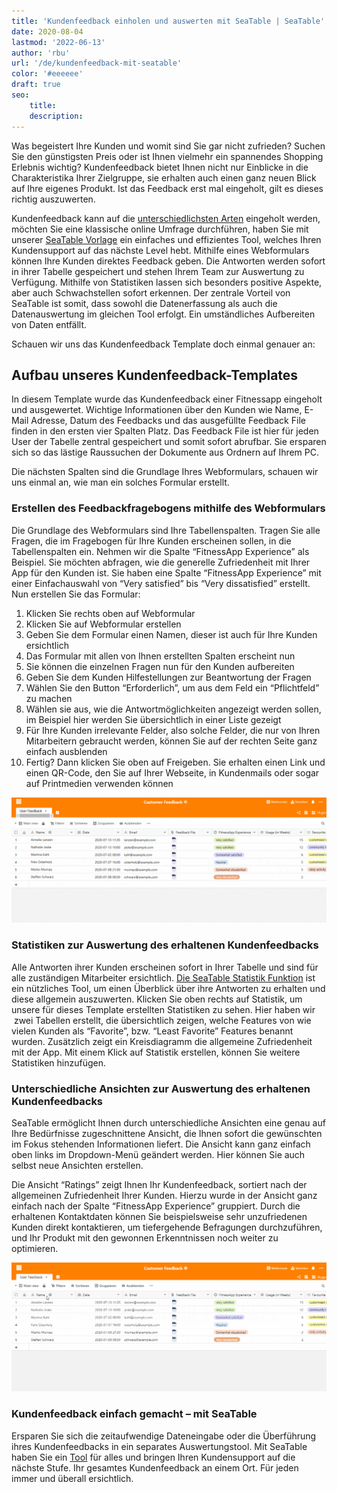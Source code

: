 ```yaml
---
title: 'Kundenfeedback einholen und auswerten mit SeaTable | SeaTable'
date: 2020-08-04
lastmod: '2022-06-13'
author: 'rbu'
url: '/de/kundenfeedback-mit-seatable'
color: '#eeeeee'
draft: true
seo:
    title:
    description:
---
```


Was begeistert Ihre Kunden und womit sind Sie gar nicht zufrieden? Suchen Sie den günstigsten Preis oder ist Ihnen vielmehr ein spannendes Shopping Erlebnis wichtig? Kundenfeedback bietet Ihnen nicht nur Einblicke in die Charakteristika Ihrer Zielgruppe, sie erhalten auch einen ganz neuen Blick auf Ihre eigenes Produkt. Ist das Feedback erst mal eingeholt, gilt es dieses richtig auszuwerten.

Kundenfeedback kann auf die [unterschiedlichsten Arten](https://blog.hubspot.de/service/kundenfeedback) eingeholt werden, möchten Sie eine klassische online Umfrage durchführen, haben Sie mit unserer [SeaTable Vorlage](https://seatable.io/vorlage/ku9n1tyosmmho-8trn7rdg/) ein einfaches und effizientes Tool, welches Ihren Kundensupport auf das nächste Level hebt. Mithilfe eines Webformulars können Ihre Kunden direktes Feedback geben. Die Antworten werden sofort in ihrer Tabelle gespeichert und stehen Ihrem Team zur Auswertung zu Verfügung. Mithilfe von Statistiken lassen sich besonders positive Aspekte, aber auch Schwachstellen sofort erkennen. Der zentrale Vorteil von SeaTable ist somit, dass sowohl die Datenerfassung als auch die Datenauswertung im gleichen Tool erfolgt. Ein umständliches Aufbereiten von Daten entfällt.

Schauen wir uns das Kundenfeedback Template doch einmal genauer an:

## Aufbau unseres Kundenfeedback-Templates

In diesem Template wurde das Kundenfeedback einer Fitnessapp eingeholt und ausgewertet. Wichtige Informationen über den Kunden wie Name, E-Mail Adresse, Datum des Feedbacks und das ausgefüllte Feedback File finden in den ersten vier Spalten Platz. Das Feedback File ist hier für jeden User der Tabelle zentral gespeichert und somit sofort abrufbar. Sie ersparen sich so das lästige Raussuchen der Dokumente aus Ordnern auf Ihrem PC.

Die nächsten Spalten sind die Grundlage Ihres Webformulars, schauen wir uns einmal an, wie man ein solches Formular erstellt.

### Erstellen des Feedbackfragebogens mithilfe des Webformulars

Die Grundlage des Webformulars sind Ihre Tabellenspalten. Tragen Sie alle Fragen, die im Fragebogen für Ihre Kunden erscheinen sollen, in die Tabellenspalten ein. Nehmen wir die Spalte “FitnessApp Experience” als Beispiel. Sie möchten abfragen, wie die generelle Zufriedenheit mit Ihrer App für den Kunden ist. Sie haben eine Spalte “FitnessApp Experience” mit einer Einfachauswahl von “Very satisfied” bis “Very dissatisfied” erstellt. Nun erstellen Sie das Formular:

1. Klicken Sie rechts oben auf Webformular
2. Klicken Sie auf Webformular erstellen
3. Geben Sie dem Formular einen Namen, dieser ist auch für Ihre Kunden ersichtlich
4. Das Formular mit allen von Ihnen erstellten Spalten erscheint nun
5. Sie können die einzelnen Fragen nun für den Kunden aufbereiten
6. Geben Sie dem Kunden Hilfestellungen zur Beantwortung der Fragen
7. Wählen Sie den Button “Erforderlich”, um aus dem Feld ein “Pflichtfeld” zu machen
8. Wählen sie aus, wie die Antwortmöglichkeiten angezeigt werden sollen, im Beispiel hier werden Sie übersichtlich in einer Liste gezeigt
9. Für Ihre Kunden irrelevante Felder, also solche Felder, die nur von Ihren Mitarbeitern gebraucht werden, können Sie auf der rechten Seite ganz einfach ausblenden
10. Fertig? Dann klicken Sie oben auf Freigeben. Sie erhalten einen Link und einen QR-Code, den Sie auf Ihrer Webseite, in Kundenmails oder sogar auf Printmedien verwenden können

![Kundenfeedback Erstellung Webformular](images/Kundenfeedback-Formularerstellung-langsamer-1.gif)

### Statistiken zur Auswertung des erhaltenen Kundenfeedbacks

Alle Antworten ihrer Kunden erscheinen sofort in Ihrer Tabelle und sind für alle zuständigen Mitarbeiter ersichtlich. [Die SeaTable Statistik Funktion](https://seatable.io/docs/handbuch/seatable-nutzen/statistiken/) ist ein nützliches Tool, um einen Überblick über ihre Antworten zu erhalten und diese allgemein auszuwerten. Klicken Sie oben rechts auf Statistik, um unsere für dieses Template erstellten Statistiken zu sehen. Hier haben wir  zwei Tabellen erstellt, die übersichtlich zeigen, welche Features von wie vielen Kunden als “Favorite”, bzw. “Least Favorite” Features benannt wurden. Zusätzlich zeigt ein Kreisdiagramm die allgemeine Zufriedenheit mit der App. Mit einem Klick auf Statistik erstellen, können Sie weitere Statistiken hinzufügen.

### Unterschiedliche Ansichten zur Auswertung des erhaltenen Kundenfeedbacks

SeaTable ermöglicht Ihnen durch unterschiedliche Ansichten eine genau auf Ihre Bedürfnisse zugeschnittene Ansicht, die Ihnen sofort die gewünschten im Fokus stehenden Informationen liefert. Die Ansicht kann ganz einfach oben links im Dropdown-Menü geändert werden. Hier können Sie auch selbst neue Ansichten erstellen.

Die Ansicht “Ratings” zeigt Ihnen Ihr Kundenfeedback, sortiert nach der allgemeinen Zufriedenheit Ihrer Kunden. Hierzu wurde in der Ansicht ganz einfach nach der Spalte “FitnessApp Experience” gruppiert. Durch die erhaltenen Kontaktdaten können Sie beispielsweise sehr unzufriedenen Kunden direkt kontaktieren, um tiefergehende Befragungen durchzuführen, und Ihr Produkt mit den gewonnen Erkenntnissen noch weiter zu optimieren.

![](images/Kundenfeedback-unterschiedliche-Ansichten-langsamer-1.gif)

### Kundenfeedback einfach gemacht – mit SeaTable

Ersparen Sie sich die zeitaufwendige Dateneingabe oder die Überführung ihres Kundenfeedbacks in ein separates Auswertungstool. Mit SeaTable haben Sie ein [Tool](https://seatable.io/vorlage/ku9n1tyosmmho-8trn7rdg/) für alles und bringen Ihren Kundensupport auf die nächste Stufe. Ihr gesamtes Kundenfeedback an einem Ort. Für jeden immer und überall ersichtlich.
